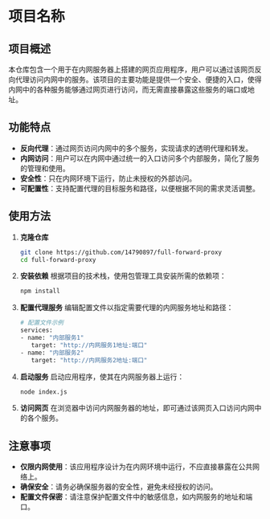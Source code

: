# 项目名称

## 项目概述

本仓库包含一个用于在内网服务器上搭建的网页应用程序，用户可以通过该网页反向代理访问内网中的服务。该项目的主要功能是提供一个安全、便捷的入口，使得内网中的各种服务能够通过网页进行访问，而无需直接暴露这些服务的端口或地址。

## 功能特点

- **反向代理**：通过网页访问内网中的多个服务，实现请求的透明代理和转发。
- **内网访问**：用户可以在内网中通过统一的入口访问多个内部服务，简化了服务的管理和使用。
- **安全性**：只在内网环境下运行，防止未授权的外部访问。
- **可配置性**：支持配置代理的目标服务和路径，以便根据不同的需求灵活调整。

## 使用方法

1. **克隆仓库**

   ```bash
   git clone https://github.com/14790897/full-forward-proxy
   cd full-forward-proxy
   ```

2. **安装依赖**
   根据项目的技术栈，使用包管理工具安装所需的依赖项：

   ```bash
   npm install
   ```

3. **配置代理服务**
   编辑配置文件以指定需要代理的内网服务地址和路径：

   ```bash
   # 配置文件示例
   services:
   - name: "内部服务1"
      target: "http://内网服务1地址:端口"
   - name: "内部服务2"
      target: "http://内网服务2地址:端口"
   ```

4. **启动服务**
   启动应用程序，使其在内网服务器上运行：

   ```bash
   node index.js
   ```

5. **访问网页**
   在浏览器中访问内网服务器的地址，即可通过该网页入口访问内网中的各个服务。

## 注意事项

- **仅限内网使用**：该应用程序设计为在内网环境中运行，不应直接暴露在公共网络上。
- **确保安全**：请务必确保服务器的安全性，避免未经授权的访问。
- **配置文件保密**：请注意保护配置文件中的敏感信息，如内网服务的地址和端口。
